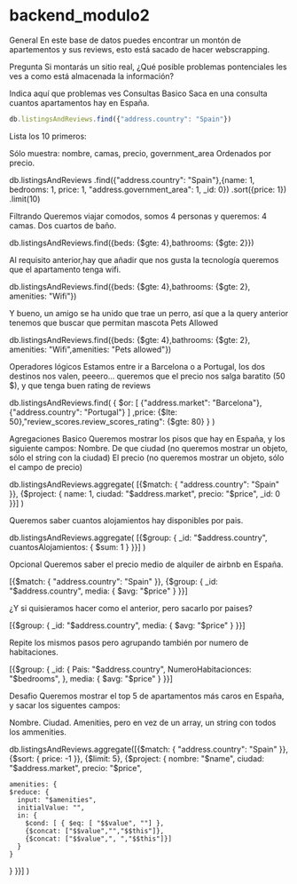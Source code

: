 # backend_modulo2

General
En este base de datos puedes encontrar un montón de apartementos y sus reviews, esto está sacado de hacer webscrapping.

Pregunta Si montarás un sitio real, ¿Qué posible problemas pontenciales les ves a como está almacenada la información?

Indica aquí que problemas ves
Consultas
Basico
Saca en una consulta cuantos apartamentos hay en España.

```javascript
db.listingsAndReviews.find({"address.country": "Spain"})
```
Lista los 10 primeros:

Sólo muestra: nombre, camas, precio, government_area
Ordenados por precio.

db.listingsAndReviews
.find({"address.country": "Spain"},{name: 1, bedrooms: 1, price: 1, "address.government_area": 1, \_id: 0})
.sort({price: 1})
.limit(10)

Filtrando
Queremos viajar comodos, somos 4 personas y queremos:
4 camas.
Dos cuartos de baño.

db.listingsAndReviews.find({beds: {$gte: 4},bathrooms: {$gte: 2}})

Al requisito anterior,hay que añadir que nos gusta la tecnología queremos que el apartamento tenga wifi.

db.listingsAndReviews.find({beds: {$gte: 4},bathrooms: {$gte: 2}, amenities: "Wifi"})

Y bueno, un amigo se ha unido que trae un perro, así que a la query anterior tenemos que buscar que permitan mascota Pets Allowed

db.listingsAndReviews.find({beds: {$gte: 4},bathrooms: {$gte: 2}, amenities: "Wifi",amenities: "Pets allowed"})

Operadores lógicos
Estamos entre ir a Barcelona o a Portugal, los dos destinos nos valen, peeero... queremos que el precio nos salga baratito (50 $), y que tenga buen rating de reviews

db.listingsAndReviews.find(
{
$or: [
      {"address.market": "Barcelona"},
      {"address.country": "Portugal"}
    ]
  ,price: {$lte: 50},"review_scores.review_scores_rating": {$gte: 80}
}
)

Agregaciones
Basico
Queremos mostrar los pisos que hay en España, y los siguiente campos:
Nombre.
De que ciudad (no queremos mostrar un objeto, sólo el string con la ciudad)
El precio (no queremos mostrar un objeto, sólo el campo de precio)

db.listingsAndReviews.aggregate(
[{$match: {
"address.country": "Spain"
}}, {$project: {
name: 1,
ciudad: "$address.market",
precio: "$price",
_id: 0
}}]
)

Queremos saber cuantos alojamientos hay disponibles por pais.

db.listingsAndReviews.aggregate(
[{$group: {
_id: "$address.country",
cuantosAlojamientos: {
$sum: 1
}
}}]
)

Opcional
Queremos saber el precio medio de alquiler de airbnb en España.

[{$match: {
"address.country": "Spain"
}}, {$group: {
_id: "$address.country",
media: {
$avg: "$price"
}
}}]

¿Y si quisieramos hacer como el anterior, pero sacarlo por paises?

[{$group: {
_id: "$address.country",
media: {
$avg: "$price"
}
}}]

Repite los mismos pasos pero agrupando también por numero de habitaciones.

[{$group: {
_id: {
Pais: "$address.country",
NumeroHabitacionces: "$bedrooms",
},
media: {
$avg: "$price"
}
}}]

Desafio
Queremos mostrar el top 5 de apartamentos más caros en España, y sacar los siguentes campos:

Nombre.
Ciudad.
Amenities, pero en vez de un array, un string con todos los ammenities.

db.listingsAndReviews.aggregate([{$match: {
  "address.country": "Spain"
}}, {$sort: {
price: -1
}}, {$limit: 5}, {$project: {
nombre: "$name",
  ciudad: "$address.market",
precio: "$price",

    amenities: {
    $reduce: {
      input: "$amenities",
      initialValue: "",
      in: {
        $cond: [ { $eq: [ "$$value", ""] },
        {$concat: ["$$value","","$$this"]},
        {$concat: ["$$value",", ","$$this"]}]
      }
    }

}
}}]
)
